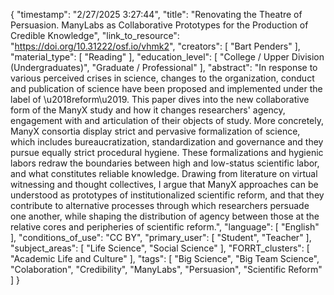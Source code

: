 {
    "timestamp": "2/27/2025 3:27:44",
    "title": "Renovating the Theatre of Persuasion. ManyLabs as Collaborative Prototypes for the Production of Credible Knowledge",
    "link_to_resource": "https://doi.org/10.31222/osf.io/vhmk2",
    "creators": [
        "Bart Penders"
    ],
    "material_type": [
        "Reading"
    ],
    "education_level": [
        "College / Upper Division (Undergraduates)",
        "Graduate / Professional"
    ],
    "abstract": "In response to various perceived crises in science, changes to the organization, conduct and publication of science have been proposed and implemented under the label of \u2018reform\u2019. This paper dives into the new collaborative form of the ManyX study and how it changes researchers' agency, engagement with and articulation of their objects of study. More concretely, ManyX consortia display strict and pervasive formalization of science, which includes bureaucratization, standardization and governance and they pursue equally strict procedural hygiene. These formalizations and hygienic labors redraw the boundaries between high and low-status scientific labor, and what constitutes reliable knowledge. Drawing from literature on virtual witnessing and thought collectives, I argue that ManyX approaches can be understood as prototypes of institutionalized scientific reform, and that they contribute to alternative processes through which researchers persuade one another, while shaping the distribution of agency between those at the relative cores and peripheries of scientific reform.",
    "language": [
        "English"
    ],
    "conditions_of_use": "CC BY",
    "primary_user": [
        "Student",
        "Teacher"
    ],
    "subject_areas": [
        "Life Science",
        "Social Science"
    ],
    "FORRT_clusters": [
        "Academic Life and Culture"
    ],
    "tags": [
        "Big Science",
        "Big Team Science",
        "Colaboration",
        "Credibility",
        "ManyLabs",
        "Persuasion",
        "Scientific Reform"
    ]
}